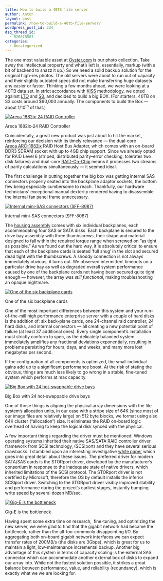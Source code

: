 ```yaml
---
title: How to build a 40TB file server
author: Anton
layout: post
permalink: /how-to-build-a-40tb-file-server/
wordpress_post_id: 334
dsq_thread_id:
  - 526878583
categories:
  - Uncategorized
---
```

The one most valuable asset at <a title="The Hotel Tell-All" href="http://www.oyster.com/" target="_blank">Oyster.com</a> is our photo collection. Take away the intellectual property and what&#8217;s left is, essentially, markup (with a bit of backend to snazz it up.) So we need a solid backup solution for the original high-res photos. The old servers were about to run out of capacity and their slightly outdated specs did not make transferring huge datasets any easier or faster. Thinking a few months ahead, we were looking at a 40TB data set. In strict accordance with <a title="KISS OOM" href="http://techcrunch.com/2009/04/28/keep-it-simple-stupid/" target="_blank">KISS</a> methodology, we opted against <a title="Linear Tape-Open format" href="http://www.lto.org/" target="_blank">LTO</a> and <a title="Simple Storage Service" href="http://aws.amazon.com/s3/" target="_blank">S3</a>, and decided to build a big BOX. (For starters, 40TB on S3 costs around $60,000 annually. The components to build the Box &#8212; about 1/10<sup>th</sup> of that.)

<div id="attachment_565" class="wp-caption alignleft" style="width: 300px">
  <a href="http://tech.oyster.com/wp-content/uploads/2011/12/areca18822.jpg"><img class="size-medium wp-image-565 " title="Areca 1882ix-24 RAID Controller" src="http://tech.oyster.com/wp-content/uploads/2011/12/areca18822-300x182.jpg" alt="Areca 1882ix-24 RAID Controller"   /></a> 
  
  <p class="wp-caption-text">
    Areca 1882ix-24 RAID Controller
  </p>
</div>

Coincidentally, a great new product was just about to hit the market, reinforcing our decision with its timely relevance &#8212; the dual-core [Areca ARC-1882ix][1] RAID Host Bus Adapter, which comes with an on-board DDR3 SDRAM socket with up to 4GB chip support. Since we already opted for RAID Level 6 (striped, distributed parity&#8211;error checking, tolerates two disk failures) and dual-core <a title="Raid-On-Chip" href="http://www.eetimes.com/electronics-products/other/4085545/RAID-on-Chip-controller-brings-SAS-storage-to-the-masses" target="_blank">RAID-On-Chip</a> means it processes two streams of parity calculations simultaneously &#8212; it seemed ideal.

The first challenge in putting together the big box was getting internal SAS connectors properly seated into the backplane adaptor sockets, the bottom few being especially cumbersome to reach. Thankfully, our hardware technicians&#8217; exceptional manual dexterity rendered having to disassemble the internal fan panel frame unnecessary.

<div id="attachment_577" class="wp-caption alignright" style="width: 300px">
  <a href="http://tech.oyster.com/wp-content/uploads/2011/12/sff80873.jpg"><img class="size-medium wp-image-577 " title="Internal mini-SAS connectors (SFF-8087)" src="http://tech.oyster.com/wp-content/uploads/2011/12/sff80873-300x199.jpg" alt="Internal mini-SAS connectors (SFF-8087)"   /></a> 
  
  <p class="wp-caption-text">
    Internal mini-SAS connectors (SFF-8087)
  </p>
</div>

The <a title="BIG BOX" href="http://www.norcotek.com/RPC-4224.php" target="_blank">housing assembly</a> comes with six individual backplanes, each accommodating four SAS or SATA disks. Each backplane is secured to the drive bay assembly with three thumbscrews, their shape and material designed to fall within the required torque range when screwed on &#8220;as tight as possible.&#8221; As we found out the hard way, it is absolutely critical to ensure that each of the backplane cards is seated &#8216;full snug&#8217; in the slot and secured dead tight with the thumbscrews. A shoddy connection is not always immediately obvious, it turns out. We observed intermittent timeouts on a particular drive bay as well as degraded overall system performance caused by one of the backplane cards not having been secured quite tight enough &#8212; however, the array was *still functional*, making troubleshooting an opaque nightmare.

<div id="attachment_580" class="wp-caption alignleft" style="width: 300px">
  <a href="http://tech.oyster.com/wp-content/uploads/2011/12/backplane3.jpg"><img class="size-medium wp-image-580 " title="One of the six backplane cards" src="http://tech.oyster.com/wp-content/uploads/2011/12/backplane3-300x198.jpg" alt="One of the six backplane cards"   /></a> 
  
  <p class="wp-caption-text">
    One of the six backplane cards
  </p>
</div>

One of the most important differences between this system and your run-of-the-mill high performance enterprise server with a couple of hard disks is the addition of: six back-plane cards, one 24-channel raid controller, 24 hard disks, and internal connectors &#8212; all creating a new potential point of failure (at least 37 additional ones). Every single component&#8217;s installation must strictly conform to spec, as the delicately balanced system immediately amplifies any fractional deviations exponentially, resulting in problems persisting for hours, days, and weeks, and many more lost megabytes per second.

If the configuration of all components is optimized, the small individual gains add up to a significant performance boost. At the risk of stating the obvious, things are much less likely to go wrong in a stable, fine-tuned system which performs at max capacity.

<div id="attachment_583" class="wp-caption alignright" style="width: 300px">
  <a href="http://tech.oyster.com/wp-content/uploads/2011/12/bigBOX22.jpg"><img class="size-medium wp-image-583 " title="Big Box with 24 hot-swappable drive bays" src="http://tech.oyster.com/wp-content/uploads/2011/12/bigBOX22-300x104.jpg" alt="Big Box with 24 hot-swappable drive bays"   /></a> 
  
  <p class="wp-caption-text">
    Big Box with 24 hot-swappable drive bays
  </p>
</div>

One of those things is aligning the physical array dimensions with the file system&#8217;s allocation units, in our case with a stripe size of 64K (since most of our image files are relatively large) on 512 byte blocks, we format using also 64K cluster (&#8220;allocation&#8221;) size. It eliminates the RAID on-board logic overhead of having to keep the logical disk synced with the physical.

A few important things regarding the driver must be mentioned. Windows operating systems inherited their native SAS/SATA RAID controller driver framework from SCSI technology, (SCSIport) and they have several serious drawbacks. I stumbled upon an interesting investigative [ white paper][2] which goes into great detail about these issues. The preferred driver for modern SATA/SAS cards is the STORport driver, developed by the manufacturer’s consortium in response to the inadequate state of native drivers, which inherited limitations of the SCSI protocol. The STORport driver is not certified by Microsoft, therefore the OS by default installs the inferior SCSIport driver. Switching to the STORport driver visibly improved stability and performance during the project&#8217;s earliest stages, instantly bumping write speed by several dozen MB/sec.

<div id="attachment_592" class="wp-caption alignleft" style="width: 300px">
  <a href="http://tech.oyster.com/wp-content/uploads/2011/12/SMOKIN_RAID6_WRITES1.jpg"><img class="size-medium wp-image-592 " title="Gig-E is the bottleneck" src="http://tech.oyster.com/wp-content/uploads/2011/12/SMOKIN_RAID6_WRITES1-300x118.jpg" alt="Gig-E is the bottleneck"   /></a> 
  
  <p class="wp-caption-text">
    Gig-E is the bottleneck
  </p>
</div>

Having spent some extra time on research,  fine-tuning, and optimizing the new server, we were glad to find that the gigabit network had became the bottleneck, rather than the all-too-commonly disappointing I/O. By aggregating both on-board gigabit network interfaces we can expect transfer rates of 200MB/s (the disks are 3Gbps), which is great for us to maintain a light, low-maintenance incremental backup. Another big advantage of this system in terms of capacity scaling is the external SAS connector which can accommodate another external box of disks to expand our array into. While not the fastest solution possible, it strikes a great balance between performance, value, and reliability (redundancy), which is exactly what we we are looking for.

 [1]: http://www.areca.us/products/1882.htm
 [2]: http://download.microsoft.com/download/5/6/6/5664b85a-ad06-45ec-979e-ec4887d715eb/Storport.doc